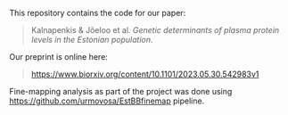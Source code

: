 This repository contains the code for our paper:
> Kalnapenkis & Jõeloo et al. _Genetic determinants of plasma protein levels in the Estonian population_.

Our preprint is online here:
> https://www.biorxiv.org/content/10.1101/2023.05.30.542983v1

Fine-mapping analysis as part of the project was done using https://github.com/urmovosa/EstBBfinemap pipeline.
